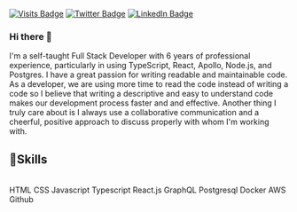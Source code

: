 [![Visits Badge](https://badges.pufler.dev/visits/ryonryon/ryonryon)](https://ryotogashi.com)
[![Twitter Badge](https://img.shields.io/badge/Twitter-Profile-informational?style=flat&logo=twitter&logoColor=white&color=1CA2F1)](https://twitter.com/togashi_ryo)
[![LinkedIn Badge](https://img.shields.io/badge/LinkedIn-Profile-informational?style=flat&logo=linkedin&logoColor=white&color=0D76A8)](https://www.linkedin.com/in/ryotogashi/)


### Hi there 👋

I'm a self-taught Full Stack Developer with 6 years of professional experience, particularly in using TypeScript, React, Apollo, Node.js, and Postgres. I have a great passion for writing readable and maintainable code. As a developer, we are using more time to read the code instead of writing a code so I believe that writing a descriptive and easy to understand code makes our development process faster and and effective. Another thing I truly care about is I always use a collaborative communication and a cheerful, positive approach to discuss properly with whom I'm working with.


## 💼Skills
<br>
HTML
CSS
Javascript
Typescript
React.js
GraphQL
Postgresql
Docker
AWS
Github
